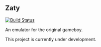 Zaty
----

[![Build Status](https://travis-ci.org/murphm8/zaty.svg?branch=development)](https://travis-ci.org/murphm8/zaty)

An emulator for the original gameboy.


This project is currently under development.


